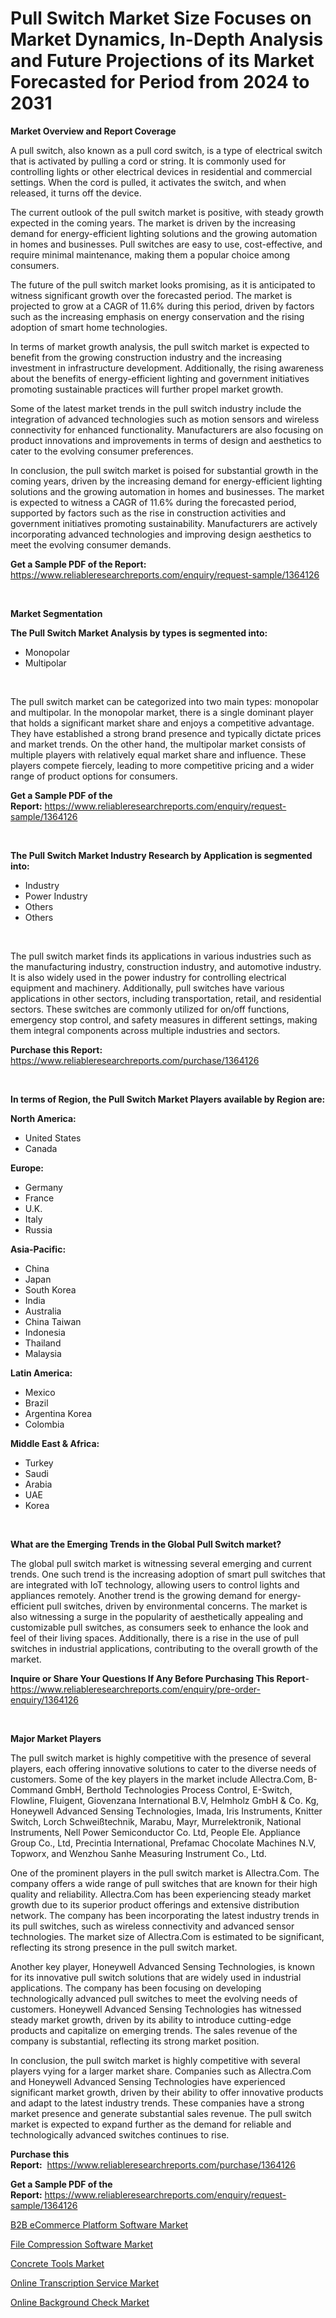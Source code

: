 <p><h1>Pull Switch Market Size Focuses on Market Dynamics, In-Depth Analysis and Future Projections of its Market Forecasted for Period from 2024 to 2031</h1></p><p><strong>Market Overview and Report Coverage</strong></p>
<p><p>A pull switch, also known as a pull cord switch, is a type of electrical switch that is activated by pulling a cord or string. It is commonly used for controlling lights or other electrical devices in residential and commercial settings. When the cord is pulled, it activates the switch, and when released, it turns off the device.</p><p>The current outlook of the pull switch market is positive, with steady growth expected in the coming years. The market is driven by the increasing demand for energy-efficient lighting solutions and the growing automation in homes and businesses. Pull switches are easy to use, cost-effective, and require minimal maintenance, making them a popular choice among consumers.</p><p>The future of the pull switch market looks promising, as it is anticipated to witness significant growth over the forecasted period. The market is projected to grow at a CAGR of 11.6% during this period, driven by factors such as the increasing emphasis on energy conservation and the rising adoption of smart home technologies.</p><p>In terms of market growth analysis, the pull switch market is expected to benefit from the growing construction industry and the increasing investment in infrastructure development. Additionally, the rising awareness about the benefits of energy-efficient lighting and government initiatives promoting sustainable practices will further propel market growth.</p><p>Some of the latest market trends in the pull switch industry include the integration of advanced technologies such as motion sensors and wireless connectivity for enhanced functionality. Manufacturers are also focusing on product innovations and improvements in terms of design and aesthetics to cater to the evolving consumer preferences.</p><p>In conclusion, the pull switch market is poised for substantial growth in the coming years, driven by the increasing demand for energy-efficient lighting solutions and the growing automation in homes and businesses. The market is expected to witness a CAGR of 11.6% during the forecasted period, supported by factors such as the rise in construction activities and government initiatives promoting sustainability. Manufacturers are actively incorporating advanced technologies and improving design aesthetics to meet the evolving consumer demands.</p></p>
<p><strong>Get a Sample PDF of the Report:</strong> <a href="https://www.reliableresearchreports.com/enquiry/request-sample/1364126">https://www.reliableresearchreports.com/enquiry/request-sample/1364126</a></p>
<p>&nbsp;</p>
<p><strong>Market Segmentation</strong></p>
<p><strong>The Pull Switch Market Analysis by types is segmented into:</strong></p>
<p><ul><li>Monopolar</li><li>Multipolar</li></ul></p>
<p>&nbsp;</p>
<p><p>The pull switch market can be categorized into two main types: monopolar and multipolar. In the monopolar market, there is a single dominant player that holds a significant market share and enjoys a competitive advantage. They have established a strong brand presence and typically dictate prices and market trends. On the other hand, the multipolar market consists of multiple players with relatively equal market share and influence. These players compete fiercely, leading to more competitive pricing and a wider range of product options for consumers.</p></p>
<p><strong>Get a Sample PDF of the Report:</strong>&nbsp;<a href="https://www.reliableresearchreports.com/enquiry/request-sample/1364126">https://www.reliableresearchreports.com/enquiry/request-sample/1364126</a></p>
<p>&nbsp;</p>
<p><strong>The Pull Switch Market Industry Research by Application is segmented into:</strong></p>
<p><ul><li>Industry</li><li>Power Industry</li><li>Others</li><li>Others</li></ul></p>
<p>&nbsp;</p>
<p><p>The pull switch market finds its applications in various industries such as the manufacturing industry, construction industry, and automotive industry. It is also widely used in the power industry for controlling electrical equipment and machinery. Additionally, pull switches have various applications in other sectors, including transportation, retail, and residential sectors. These switches are commonly utilized for on/off functions, emergency stop control, and safety measures in different settings, making them integral components across multiple industries and sectors.</p></p>
<p><strong>Purchase this Report:</strong>&nbsp; <a href="https://www.reliableresearchreports.com/purchase/1364126">https://www.reliableresearchreports.com/purchase/1364126</a></p>
<p>&nbsp;</p>
<p><strong>In terms of Region, the Pull Switch Market Players available by Region are:</strong></p>
<p>
    <p> <strong> North America: </strong>
        <ul>
            <li>United States</li>
            <li>Canada</li>
        </ul>
        </p> 
    <p> <strong> Europe: </strong>
        <ul>
            <li>Germany</li>
            <li>France</li>
            <li>U.K.</li>
            <li>Italy</li>
            <li>Russia</li>
        </ul>
        </p> 
    <p> <strong> Asia-Pacific: </strong>
        <ul>
            <li>China</li>
            <li>Japan</li>
            <li>South Korea</li>
            <li>India</li>
            <li>Australia</li>
            <li>China Taiwan</li>
            <li>Indonesia</li>
            <li>Thailand</li>
            <li>Malaysia</li>
        </ul>
        </p> 
    <p> <strong> Latin America: </strong>
        <ul>
            <li>Mexico</li>
            <li>Brazil</li>
            <li>Argentina Korea</li>
            <li>Colombia</li>
        </ul>
        </p> 
    <p> <strong> Middle East & Africa: </strong>
        <ul>
            <li>Turkey</li>
            <li>Saudi</li>
            <li>Arabia</li>
            <li>UAE</li>
            <li>Korea</li>
        </ul>
    </p>
    </p>
<p>&nbsp;</p>
<p><strong>What are the Emerging Trends in the Global Pull Switch market?</strong></p>
<p><p>The global pull switch market is witnessing several emerging and current trends. One such trend is the increasing adoption of smart pull switches that are integrated with IoT technology, allowing users to control lights and appliances remotely. Another trend is the growing demand for energy-efficient pull switches, driven by environmental concerns. The market is also witnessing a surge in the popularity of aesthetically appealing and customizable pull switches, as consumers seek to enhance the look and feel of their living spaces. Additionally, there is a rise in the use of pull switches in industrial applications, contributing to the overall growth of the market.</p></p>
<p><strong>Inquire or Share Your Questions If Any Before Purchasing This Report</strong>- <a href="https://www.reliableresearchreports.com/enquiry/pre-order-enquiry/1364126">https://www.reliableresearchreports.com/enquiry/pre-order-enquiry/1364126</a></p>
<p>&nbsp;</p>
<p><strong>Major Market Players</strong></p>
<p><p>The pull switch market is highly competitive with the presence of several players, each offering innovative solutions to cater to the diverse needs of customers. Some of the key players in the market include Allectra.Com, B-Command GmbH, Berthold Technologies Process Control, E-Switch, Flowline, Fluigent, Giovenzana International B.V, Helmholz GmbH & Co. Kg, Honeywell Advanced Sensing Technologies, Imada, Iris Instruments, Knitter Switch, Lorch Schweißtechnik, Marabu, Mayr, Murrelektronik, National Instruments, Nell Power Semiconductor Co. Ltd, People Ele. Appliance Group Co., Ltd, Precintia International, Prefamac Chocolate Machines N.V, Topworx, and Wenzhou Sanhe Measuring Instrument Co., Ltd.</p><p>One of the prominent players in the pull switch market is Allectra.Com. The company offers a wide range of pull switches that are known for their high quality and reliability. Allectra.Com has been experiencing steady market growth due to its superior product offerings and extensive distribution network. The company has been incorporating the latest industry trends in its pull switches, such as wireless connectivity and advanced sensor technologies. The market size of Allectra.Com is estimated to be significant, reflecting its strong presence in the pull switch market.</p><p>Another key player, Honeywell Advanced Sensing Technologies, is known for its innovative pull switch solutions that are widely used in industrial applications. The company has been focusing on developing technologically advanced pull switches to meet the evolving needs of customers. Honeywell Advanced Sensing Technologies has witnessed steady market growth, driven by its ability to introduce cutting-edge products and capitalize on emerging trends. The sales revenue of the company is substantial, reflecting its strong market position.</p><p>In conclusion, the pull switch market is highly competitive with several players vying for a larger market share. Companies such as Allectra.Com and Honeywell Advanced Sensing Technologies have experienced significant market growth, driven by their ability to offer innovative products and adapt to the latest industry trends. These companies have a strong market presence and generate substantial sales revenue. The pull switch market is expected to expand further as the demand for reliable and technologically advanced switches continues to rise.</p></p>
<p><strong>Purchase this Report:</strong>&nbsp;&nbsp;<a href="https://www.reliableresearchreports.com/purchase/1364126">https://www.reliableresearchreports.com/purchase/1364126</a></p>
<p></p>
<p><strong>Get a Sample PDF of the Report:</strong>&nbsp;<a href="https://www.reliableresearchreports.com/enquiry/request-sample/1364126">https://www.reliableresearchreports.com/enquiry/request-sample/1364126</a></p>
<p><p><a href="https://medium.com/@sharonmurphy49/b2b-ecommerce-platform-software-market-size-and-market-trends-complete-industry-overview-2023-to-c6d9ed1ecc40">B2B eCommerce Platform Software Market</a></p><p><a href="https://medium.com/@sharonmurphy49/file-compression-software-market-competitive-analysis-market-trends-and-forecast-to-2030-4ffb0201c0f3">File Compression Software Market</a></p><p><a href="https://medium.com/@isidrowolff1966/concrete-tools-market-trends-and-market-analysis-forecasted-for-period-2023-2030-ae9c012370f4">Concrete Tools Market</a></p><p><a href="https://medium.com/@isidrowolff1966/decoding-online-transcription-service-market-metrics-market-share-trends-and-growth-patterns-60f094425741">Online Transcription Service Market</a></p><p><a href="https://medium.com/@sharonmurphy49/analyzing-online-background-check-market-global-industry-perspective-and-forecast-2023-to-2030-a2e1be247341">Online Background Check Market</a></p></p>